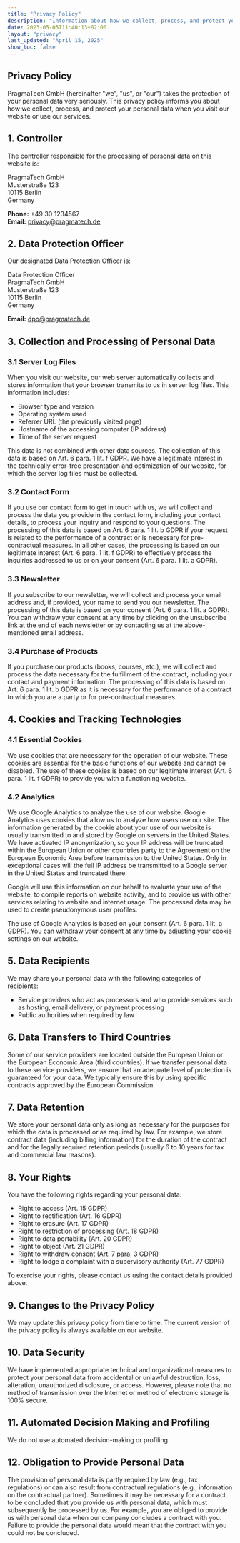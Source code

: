 ```yaml
---
title: "Privacy Policy"
description: "Information about how we collect, process, and protect your personal data"
date: 2023-05-05T11:40:13+02:00
layout: "privacy"
last_updated: "April 15, 2025"
show_toc: false
---
```


## Privacy Policy

PragmaTech GmbH (hereinafter "we", "us", or "our") takes the protection of your personal data very seriously. This privacy policy informs you about how we collect, process, and protect your personal data when you visit our website or use our services.

## 1. Controller

The controller responsible for the processing of personal data on this website is:

PragmaTech GmbH  
Musterstraße 123  
10115 Berlin  
Germany

**Phone:** +49 30 1234567  
**Email:** privacy@pragmatech.de

## 2. Data Protection Officer

Our designated Data Protection Officer is:

Data Protection Officer  
PragmaTech GmbH  
Musterstraße 123  
10115 Berlin  
Germany

**Email:** dpo@pragmatech.de

## 3. Collection and Processing of Personal Data

### 3.1 Server Log Files

When you visit our website, our web server automatically collects and stores information that your browser transmits to us in server log files. This information includes:

- Browser type and version
- Operating system used
- Referrer URL (the previously visited page)
- Hostname of the accessing computer (IP address)
- Time of the server request

This data is not combined with other data sources. The collection of this data is based on Art. 6 para. 1 lit. f GDPR. We have a legitimate interest in the technically error-free presentation and optimization of our website, for which the server log files must be collected.

### 3.2 Contact Form

If you use our contact form to get in touch with us, we will collect and process the data you provide in the contact form, including your contact details, to process your inquiry and respond to your questions. The processing of this data is based on Art. 6 para. 1 lit. b GDPR if your request is related to the performance of a contract or is necessary for pre-contractual measures. In all other cases, the processing is based on our legitimate interest (Art. 6 para. 1 lit. f GDPR) to effectively process the inquiries addressed to us or on your consent (Art. 6 para. 1 lit. a GDPR).

### 3.3 Newsletter

If you subscribe to our newsletter, we will collect and process your email address and, if provided, your name to send you our newsletter. The processing of this data is based on your consent (Art. 6 para. 1 lit. a GDPR). You can withdraw your consent at any time by clicking on the unsubscribe link at the end of each newsletter or by contacting us at the above-mentioned email address.

### 3.4 Purchase of Products

If you purchase our products (books, courses, etc.), we will collect and process the data necessary for the fulfillment of the contract, including your contact and payment information. The processing of this data is based on Art. 6 para. 1 lit. b GDPR as it is necessary for the performance of a contract to which you are a party or for pre-contractual measures.

## 4. Cookies and Tracking Technologies

### 4.1 Essential Cookies

We use cookies that are necessary for the operation of our website. These cookies are essential for the basic functions of our website and cannot be disabled. The use of these cookies is based on our legitimate interest (Art. 6 para. 1 lit. f GDPR) to provide you with a functioning website.

### 4.2 Analytics

We use Google Analytics to analyze the use of our website. Google Analytics uses cookies that allow us to analyze how users use our site. The information generated by the cookie about your use of our website is usually transmitted to and stored by Google on servers in the United States. We have activated IP anonymization, so your IP address will be truncated within the European Union or other countries party to the Agreement on the European Economic Area before transmission to the United States. Only in exceptional cases will the full IP address be transmitted to a Google server in the United States and truncated there.

Google will use this information on our behalf to evaluate your use of the website, to compile reports on website activity, and to provide us with other services relating to website and internet usage. The processed data may be used to create pseudonymous user profiles.

The use of Google Analytics is based on your consent (Art. 6 para. 1 lit. a GDPR). You can withdraw your consent at any time by adjusting your cookie settings on our website.

## 5. Data Recipients

We may share your personal data with the following categories of recipients:

- Service providers who act as processors and who provide services such as hosting, email delivery, or payment processing
- Public authorities when required by law

## 6. Data Transfers to Third Countries

Some of our service providers are located outside the European Union or the European Economic Area (third countries). If we transfer personal data to these service providers, we ensure that an adequate level of protection is guaranteed for your data. We typically ensure this by using specific contracts approved by the European Commission.

## 7. Data Retention

We store your personal data only as long as necessary for the purposes for which the data is processed or as required by law. For example, we store contract data (including billing information) for the duration of the contract and for the legally required retention periods (usually 6 to 10 years for tax and commercial law reasons).

## 8. Your Rights

You have the following rights regarding your personal data:

- Right to access (Art. 15 GDPR)
- Right to rectification (Art. 16 GDPR)
- Right to erasure (Art. 17 GDPR)
- Right to restriction of processing (Art. 18 GDPR)
- Right to data portability (Art. 20 GDPR)
- Right to object (Art. 21 GDPR)
- Right to withdraw consent (Art. 7 para. 3 GDPR)
- Right to lodge a complaint with a supervisory authority (Art. 77 GDPR)

To exercise your rights, please contact us using the contact details provided above.

## 9. Changes to the Privacy Policy

We may update this privacy policy from time to time. The current version of the privacy policy is always available on our website.

## 10. Data Security

We have implemented appropriate technical and organizational measures to protect your personal data from accidental or unlawful destruction, loss, alteration, unauthorized disclosure, or access. However, please note that no method of transmission over the Internet or method of electronic storage is 100% secure.

## 11. Automated Decision Making and Profiling

We do not use automated decision-making or profiling.

## 12. Obligation to Provide Personal Data

The provision of personal data is partly required by law (e.g., tax regulations) or can also result from contractual regulations (e.g., information on the contractual partner). Sometimes it may be necessary for a contract to be concluded that you provide us with personal data, which must subsequently be processed by us. For example, you are obliged to provide us with personal data when our company concludes a contract with you. Failure to provide the personal data would mean that the contract with you could not be concluded.
